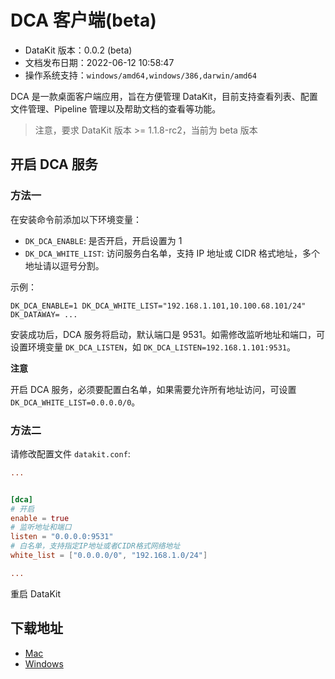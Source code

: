
# DCA 客户端(beta)

- DataKit 版本：0.0.2 (beta)
- 文档发布日期：2022-06-12 10:58:47
- 操作系统支持：`windows/amd64,windows/386,darwin/amd64`

DCA 是一款桌面客户端应用，旨在方便管理 DataKit，目前支持查看列表、配置文件管理、Pipeline 管理以及帮助文档的查看等功能。

> 注意，要求 DataKit 版本 >= 1.1.8-rc2，当前为 beta 版本

## 开启 DCA 服务

### 方法一

在安装命令前添加以下环境变量：

- `DK_DCA_ENABLE`: 是否开启，开启设置为 1
- `DK_DCA_WHITE_LIST`: 访问服务白名单，支持 IP 地址或 CIDR 格式地址，多个地址请以逗号分割。

示例：

```shell
DK_DCA_ENABLE=1 DK_DCA_WHITE_LIST="192.168.1.101,10.100.68.101/24" DK_DATAWAY= ...
```

安装成功后，DCA 服务将启动，默认端口是 9531。如需修改监听地址和端口，可设置环境变量 `DK_DCA_LISTEN`，如 `DK_DCA_LISTEN=192.168.1.101:9531`。

**注意**

开启 DCA 服务，必须要配置白名单，如果需要允许所有地址访问，可设置 `DK_DCA_WHITE_LIST=0.0.0.0/0`。

### 方法二

请修改配置文件 `datakit.conf`:

```toml
...


[dca]
# 开启
enable = true
# 监听地址和端口
listen = "0.0.0.0:9531"
# 白名单，支持指定IP地址或者CIDR格式网络地址
white_list = ["0.0.0.0/0", "192.168.1.0/24"]

...
```

重启 DataKit

## 下载地址

- [Mac](https://static.dataflux.cn/dca/dca-v0.0.2.dmg)
- [Windows](https://static.dataflux.cn/dca/dca-v0.0.2-x86.exe)
